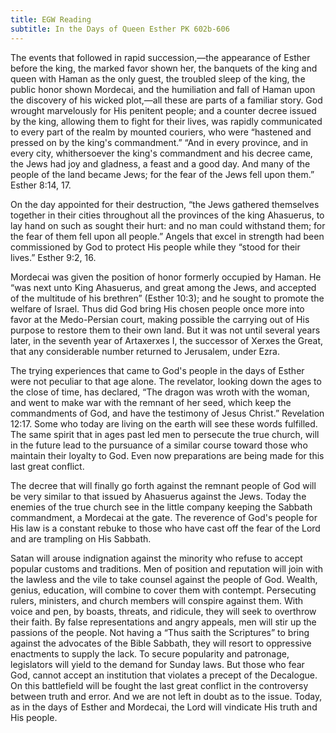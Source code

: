 ```yaml
---
title: EGW Reading
subtitle: In the Days of Queen Esther PK 602b-606
---
```


The events that followed in rapid succession,—the appearance of Esther before the king, the marked favor shown her, the banquets of the king and queen with Haman as the only guest, the troubled sleep of the king, the public honor shown Mordecai, and the humiliation and fall of Haman upon the discovery of his wicked plot,—all these are parts of a familiar story. God wrought marvelously for His penitent people; and a counter decree issued by the king, allowing them to fight for their lives, was rapidly communicated to every part of the realm by mounted couriers, who were “hastened and pressed on by the king's commandment.” “And in every province, and in every city, whithersoever the king's commandment and his decree came, the Jews had joy and gladness, a feast and a good day. And many of the people of the land became Jews; for the fear of the Jews fell upon them.” Esther 8:14, 17.

On the day appointed for their destruction, “the Jews gathered themselves together in their cities throughout all the provinces of the king Ahasuerus, to lay hand on such as sought their hurt: and no man could withstand them; for the fear of them fell upon all people.” Angels that excel in strength had been commissioned by God to protect His people while they “stood for their lives.” Esther 9:2, 16.

Mordecai was given the position of honor formerly occupied by Haman. He “was next unto King Ahasuerus, and great among the Jews, and accepted of the multitude of his brethren” (Esther 10:3); and he sought to promote the welfare of Israel. Thus did God bring His chosen people once more into favor at the Medo-Persian court, making possible the carrying out of His purpose to restore them to their own land. But it was not until several years later, in the seventh year of Artaxerxes I, the successor of Xerxes the Great, that any considerable number returned to Jerusalem, under Ezra.

The trying experiences that came to God's people in the days of Esther were not peculiar to that age alone. The revelator, looking down the ages to the close of time, has declared, “The dragon was wroth with the woman, and went to make war with the remnant of her seed, which keep the commandments of God, and have the testimony of Jesus Christ.” Revelation 12:17. Some who today are living on the earth will see these words fulfilled. The same spirit that in ages past led men to persecute the true church, will in the future lead to the pursuance of a similar course toward those who maintain their loyalty to God. Even now preparations are being made for this last great conflict.

The decree that will finally go forth against the remnant people of God will be very similar to that issued by Ahasuerus against the Jews. Today the enemies of the true church see in the little company keeping the Sabbath commandment, a Mordecai at the gate. The reverence of God's people for His law is a constant rebuke to those who have cast off the fear of the Lord and are trampling on His Sabbath.

Satan will arouse indignation against the minority who refuse to accept popular customs and traditions. Men of position and reputation will join with the lawless and the vile to take counsel against the people of God. Wealth, genius, education, will combine to cover them with contempt. Persecuting rulers, ministers, and church members will conspire against them. With voice and pen, by boasts, threats, and ridicule, they will seek to overthrow their faith. By false representations and angry appeals, men will stir up the passions of the people. Not having a “Thus saith the Scriptures” to bring against the advocates of the Bible Sabbath, they will resort to oppressive enactments to supply the lack. To secure popularity and patronage, legislators will yield to the demand for Sunday laws. But those who fear God, cannot accept an institution that violates a precept of the Decalogue. On this battlefield will be fought the last great conflict in the controversy between truth and error. And we are not left in doubt as to the issue. Today, as in the days of Esther and Mordecai, the Lord will vindicate His truth and His people.